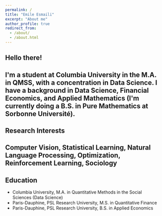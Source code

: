 ```yaml
---
permalink: /
title: "Emile Esmaili"
excerpt: "About me"
author_profile: true
redirect_from: 
  - /about/
  - /about.html
---
```

**Hello there!**
---

I'm a student at Columbia University in the M.A. in QMSS, with a concentration in Data Science. I have a background in **Data Science**, **Financial Economics**, and **Applied Mathematics** (I'm currently doing a B.S. in Pure Mathematics at Sorbonne Université). 
---
**Research Interests**
---
Computer Vision, Statistical Learning, Natural Language Processing, Optimization, Reinforcement Learning, Sociology
---
**Education**
---
* Columbia University, M.A. in Quantitative Methods in the Social Sciences (Data Science)
* Paris-Dauphine, PSL Research University, M.S. in Quantitative Finance
* Paris-Dauphine, PSL Research University, B.S. in Applied Economics




